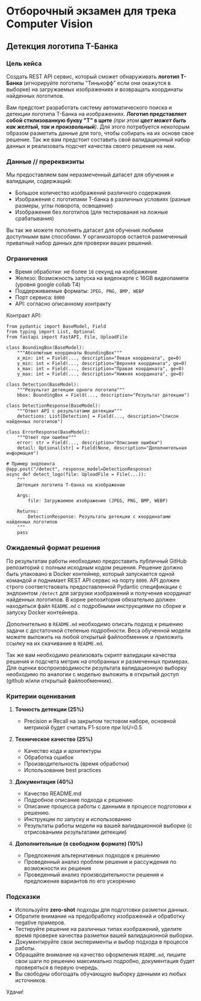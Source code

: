 # Отборочный экзамен для трека Computer Vision

## Детекция логотипа Т-Банка

### Цель кейса

Создать REST API сервис, который сможет обнаруживать **логотип Т-Банка** (игнорируйте логотипы "Тинькофф" если они окажутся в выборке) на загружаемых изображениях и возвращать координаты найденных логотипов.

Вам предстоит разработать систему автоматического поиска и детекции логотипа Т-Банка на изображениях. **Логотип представляет собой стилизованную букву "Т" в щите** _(при этом **цвет может быть как желтый, так и произвольный**)_. Для этого потребуется некоторым образом разметить данные для того, чтобы собирать на их основе свое решение. Так же вам предстоит составить свой валидационный набор данных и реализовать подсчет качества своего решения на нем.

### Данные // пререквизиты

Мы предоставляем вам неразмеченный датасет для обучения и валидации, содержащий:

- Большое количество изображений различного содержания
- Изображения с логотипами Т-банка в различных условиях (разные размеры, углы поворота, освещение)
- Изображения без логотипов (для тестирования на ложные срабатывания)

Вы так же можете пополнять датасет для обучения любыми доступными вам способами. У организаторов остается размеченный приватный набор данных для проверки ваших решений.

### Ограничения

- Время обработки: не более `10` секунд на изображение
- Железо: Возможность запуска на видеокарте с 16GB видеопамяти (уровня google collab T4)
- Поддерживаемые форматы: `JPEG, PNG, BMP, WEBP`
- Порт сервиса: `8000`
- API: согласно описанному контракту

Контракт API:

```
from pydantic import BaseModel, Field
from typing import List, Optional
from fastapi import FastAPI, File, UploadFile

class BoundingBox(BaseModel):
    """Абсолютные координаты BoundingBox"""
    x_min: int = Field(..., description="Левая координата", ge=0)
    y_min: int = Field(..., description="Верхняя координата", ge=0)
    x_max: int = Field(..., description="Правая координата", ge=0)
    y_max: int = Field(..., description="Нижняя координата", ge=0)

class Detection(BaseModel):
    """Результат детекции одного логотипа"""
    bbox: BoundingBox = Field(..., description="Результат детекции")

class DetectionResponse(BaseModel):
    """Ответ API с результатами детекции"""
    detections: List[Detection] = Field(..., description="Список найденных логотипов")

class ErrorResponse(BaseModel):
    """Ответ при ошибке"""
    error: str = Field(..., description="Описание ошибки")
    detail: Optional[str] = Field(None, description="Дополнительная информация")

# Пример эндпоинта
@app.post("/detect", response_model=DetectionResponse)
async def detect_logo(file: UploadFile = File(...)):
    """
    Детекция логотипа Т-банка на изображении

    Args:
        file: Загружаемое изображение (JPEG, PNG, BMP, WEBP)

    Returns:
        DetectionResponse: Результаты детекции с координатами найденных логотипов
    """
    pass
```

### Ожидаемый формат решения

По результатам работы необходимо предоставить публичный GitHub репозиторий с полным исходным кодом решения. Решение должно быть упаковано в Docker контейнер, который запускается одной командой и поднимает REST API сервис на порту `8000`. API должен строго соответствовать предоставленной Pydantic спецификации с эндпоинтом `/detect` для загрузки изображений и получения координат найденных логотипов. В корне репозитория обязательно должен находиться файл `README.md` с подробными инструкциями по сборке и запуску Docker контейнера.

Дополнительно в `README.md` необходимо описать подход к решению задачи с достаточной степенью подробности. Веса обученной модели можете выложить на любой открытый файлообменник и приложить ссылку на их скачивание в `README.md`.

Так же вам необходимо реализовать скрипт валидации качества решения и подсчета метрик на отобранных и размеченных примерах. Для оценки воспроизводимости результата валидационную выборку необходимо по аналогии с моделью выложить в открытый доступ (github и/или открытый файлообменник).

### Критерии оценивания

1. **Точность детекции (25%)**

    - Precision и Recall на закрытом тестовом наборе, основной метрикой будет считать F1-score при IoU=0.5

2. **Техническое качество (25%)**
    
    - Качество кода и архитектуры
    - Обработка ошибок
    - Производительность (время обработки)
    - Использование best practices

3. **Документация (40%)**
    
    - Качество README.md
    - Подробное описание подхода к решению
    - Описание процесса работы с данными в процессе подготовки к решению.
    - Инструкции по запуску и использованию
    - Результаты работы модели на вашей валидационной выборке (с отрисоваными результатами детекции)
    
4. **Дополнительные (в свободном формате) (10%)**

    - Предложения альтернативных подходов к решению
    - Проведенный анализ проблем решения и рассуждения по возможности их решения
    - Проведенный анализ производительности решения и предложение вариантов по его ускорению

### Подсказки

- Используйте **zero-shot** подходы для подготовки разметки данных.
- Обратите внимание на предобработку изображений и обработку negative примеров.
- Тестируйте решение на различных типах изображений, уделите время проверке качества разметки вашей валидационной выборки.
- Документируйте свои эксперименты и выбор подхода в процессе работы.
- Обращайте внимание на качество оформления `README.md`, пишите свои шаги по решению максимально подробно, документация будет проверяться в первую очередь.
- Вы свободны обогощать обучающую выборку данными из любых источников.

Удачи!